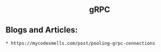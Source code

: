 <h2 align="center">gRPC</h2>

## Blogs and Articles:
	* https://mycodesmells.com/post/pooling-grpc-connections
